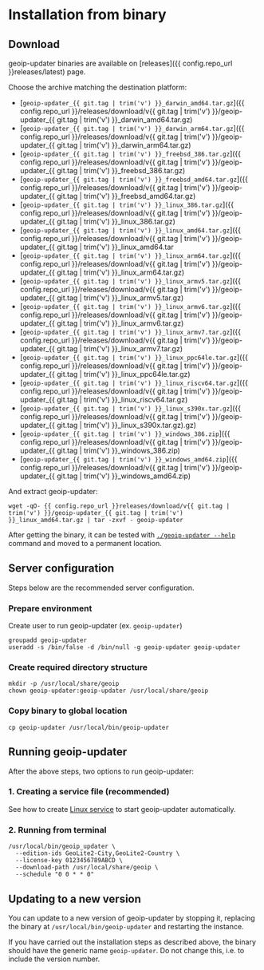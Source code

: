 # Installation from binary

## Download

geoip-updater binaries are available on [releases]({{ config.repo_url }}releases/latest) page.

Choose the archive matching the destination platform:

* [`geoip-updater_{{ git.tag | trim('v') }}_darwin_amd64.tar.gz`]({{ config.repo_url }}/releases/download/v{{ git.tag | trim('v') }}/geoip-updater_{{ git.tag | trim('v') }}_darwin_amd64.tar.gz)
* [`geoip-updater_{{ git.tag | trim('v') }}_darwin_arm64.tar.gz`]({{ config.repo_url }}/releases/download/v{{ git.tag | trim('v') }}/geoip-updater_{{ git.tag | trim('v') }}_darwin_arm64.tar.gz)
* [`geoip-updater_{{ git.tag | trim('v') }}_freebsd_386.tar.gz`]({{ config.repo_url }}/releases/download/v{{ git.tag | trim('v') }}/geoip-updater_{{ git.tag | trim('v') }}_freebsd_386.tar.gz)
* [`geoip-updater_{{ git.tag | trim('v') }}_freebsd_amd64.tar.gz`]({{ config.repo_url }}/releases/download/v{{ git.tag | trim('v') }}/geoip-updater_{{ git.tag | trim('v') }}_freebsd_amd64.tar.gz)
* [`geoip-updater_{{ git.tag | trim('v') }}_linux_386.tar.gz`]({{ config.repo_url }}/releases/download/v{{ git.tag | trim('v') }}/geoip-updater_{{ git.tag | trim('v') }}_linux_386.tar.gz)
* [`geoip-updater_{{ git.tag | trim('v') }}_linux_amd64.tar.gz`]({{ config.repo_url }}/releases/download/v{{ git.tag | trim('v') }}/geoip-updater_{{ git.tag | trim('v') }}_linux_amd64.tar
* [`geoip-updater_{{ git.tag | trim('v') }}_linux_arm64.tar.gz`]({{ config.repo_url }}/releases/download/v{{ git.tag | trim('v') }}/geoip-updater_{{ git.tag | trim('v') }}_linux_arm64.tar.gz)
* [`geoip-updater_{{ git.tag | trim('v') }}_linux_armv5.tar.gz`]({{ config.repo_url }}/releases/download/v{{ git.tag | trim('v') }}/geoip-updater_{{ git.tag | trim('v') }}_linux_armv5.tar.gz)
* [`geoip-updater_{{ git.tag | trim('v') }}_linux_armv6.tar.gz`]({{ config.repo_url }}/releases/download/v{{ git.tag | trim('v') }}/geoip-updater_{{ git.tag | trim('v') }}_linux_armv6.tar.gz)
* [`geoip-updater_{{ git.tag | trim('v') }}_linux_armv7.tar.gz`]({{ config.repo_url }}/releases/download/v{{ git.tag | trim('v') }}/geoip-updater_{{ git.tag | trim('v') }}_linux_armv7.tar.gz)
* [`geoip-updater_{{ git.tag | trim('v') }}_linux_ppc64le.tar.gz`]({{ config.repo_url }}/releases/download/v{{ git.tag | trim('v') }}/geoip-updater_{{ git.tag | trim('v') }}_linux_ppc64le.tar.gz)
* [`geoip-updater_{{ git.tag | trim('v') }}_linux_riscv64.tar.gz`]({{ config.repo_url }}/releases/download/v{{ git.tag | trim('v') }}/geoip-updater_{{ git.tag | trim('v') }}_linux_riscv64.tar.gz)
* [`geoip-updater_{{ git.tag | trim('v') }}_linux_s390x.tar.gz`]({{ config.repo_url }}/releases/download/v{{ git.tag | trim('v') }}/geoip-updater_{{ git.tag | trim('v') }}_linux_s390x.tar.gz).gz)
* [`geoip-updater_{{ git.tag | trim('v') }}_windows_386.zip`]({{ config.repo_url }}/releases/download/v{{ git.tag | trim('v') }}/geoip-updater_{{ git.tag | trim('v') }}_windows_386.zip)
* [`geoip-updater_{{ git.tag | trim('v') }}_windows_amd64.zip`]({{ config.repo_url }}/releases/download/v{{ git.tag | trim('v') }}/geoip-updater_{{ git.tag | trim('v') }}_windows_amd64.zip)

And extract geoip-updater:

```shell
wget -qO- {{ config.repo_url }}releases/download/v{{ git.tag | trim('v') }}/geoip-updater_{{ git.tag | trim('v') }}_linux_amd64.tar.gz | tar -zxvf - geoip-updater
```

After getting the binary, it can be tested with [`./geoip-updater --help`](../usage/cli.md) command and moved to a
permanent location.

## Server configuration

Steps below are the recommended server configuration.

### Prepare environment

Create user to run geoip-updater (ex. `geoip-updater`)

```shell
groupadd geoip-updater
useradd -s /bin/false -d /bin/null -g geoip-updater geoip-updater
```

### Create required directory structure

```shell
mkdir -p /usr/local/share/geoip
chown geoip-updater:geoip-updater /usr/local/share/geoip
```

### Copy binary to global location

```shell
cp geoip-updater /usr/local/bin/geoip-updater
```

## Running geoip-updater

After the above steps, two options to run geoip-updater:

### 1. Creating a service file (recommended)

See how to create [Linux service](linux-service.md) to start geoip-updater automatically.

### 2. Running from terminal

```shell
/usr/local/bin/geoip_updater \
  --edition-ids GeoLite2-City,GeoLite2-Country \
  --license-key 0123456789ABCD \
  --download-path /usr/local/share/geoip \
  --schedule "0 0 * * 0"
```

## Updating to a new version

You can update to a new version of geoip-updater by stopping it, replacing the binary at
`/usr/local/bin/geoip-updater` and restarting the instance.

If you have carried out the installation steps as described above, the binary should have the generic name
`geoip-updater`. Do not change this, i.e. to include the version number.
